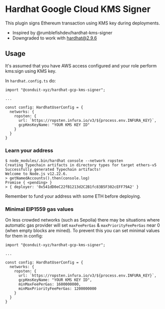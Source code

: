 # Hardhat Google Cloud KMS Signer

This plugin signs Ethereum transaction using KMS key during deployments.

- Inspired by @rumblefishdev/hardhat-kms-signer
- Downgraded to work with hardhat@2.9.6

## Usage

It's assumed that you have AWS access configured and your role perform kms:sign using KMS key.

In `hardhat.config.ts` do:

```
import "@conduit-xyz/hardhat-gcp-kms-signer";

...

const config: HardhatUserConfig = {
  networks: {
    ropsten: {
      url: `https://ropsten.infura.io/v3/${process.env.INFURA_KEY}`,
      gcpKmsKeyName: "YOUR KMS KEY ID"
    }
  }
}
```

### Learn your address

```
$ node_modules/.bin/hardhat console --network ropsten
Creating Typechain artifacts in directory types for target ethers-v5
Successfully generated Typechain artifacts!
Welcome to Node.js v12.22.6.
> getNamedAccounts().then(console.log)
Promise { <pending> }
> { deployer: '0x541dD0eC22fB1213d2C2B1fc83B5F302cEFF79A2' }
```

Remember to fund your address with some ETH before deploying.

### Minimal EIP1559 gas values

On less crowded networks (such as Sepolia) there may be situations where automatic gas provider will set 
`maxFeePerGas` & `maxPriorityFeePerGas` near 0 (when empty blocks are mined). To prevent this you can
set minimal values for them in config:

```
import "@conduit-xyz/hardhat-gcp-kms-signer";

...

const config: HardhatUserConfig = {
  networks: {
    ropsten: {
      url: `https://ropsten.infura.io/v3/${process.env.INFURA_KEY}`,
      gcpKmsKeyName: "YOUR KMS KEY ID",
      minMaxFeePerGas: 1600000000,
      minMaxPriorityFeePerGas: 1200000000
    }
  }
}
```

